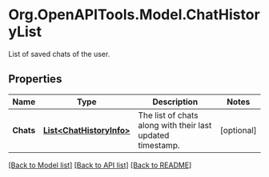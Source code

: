 # Org.OpenAPITools.Model.ChatHistoryList
List of saved chats of the user.

## Properties

Name | Type | Description | Notes
------------ | ------------- | ------------- | -------------
**Chats** | [**List&lt;ChatHistoryInfo&gt;**](ChatHistoryInfo.md) | The list of chats along with their last updated timestamp. | [optional] 

[[Back to Model list]](../README.md#documentation-for-models) [[Back to API list]](../README.md#documentation-for-api-endpoints) [[Back to README]](../README.md)

